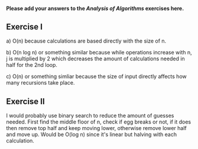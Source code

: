 #### Please add your answers to the ***Analysis of  Algorithms*** exercises here.

## Exercise I

a) O(n) because calculations are based directly with the size of n.


b) O(n log n) or something similar because while operations increase with n, j is multiplied by 2 which decreases the amount of calculations needed in half for the 2nd loop.


c) O(n) or something simliar because the size of input directly affects how many recursions take place.

## Exercise II

I would probably use binary search to reduce the amount of guesses needed.
First find the middle floor of n, check if egg breaks or not, if it does then remove top half and keep moving lower, otherwise remove lower half and move up. Would be O(log n) since it's linear but halving with each calculation.
